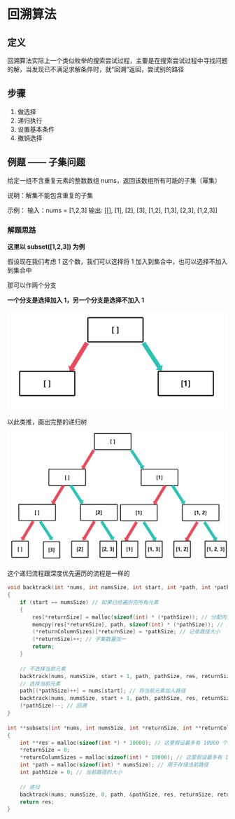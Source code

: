 # 回溯算法

## 定义

回溯算法实际上一个类似枚举的搜索尝试过程，主要是在搜索尝试过程中寻找问题的解，当发现已不满足求解条件时，就“回溯”返回，尝试别的路径

## 步骤

1. 做选择
2. 递归执行
3. 设置基本条件
4. 撤销选择

## 例题 —— 子集问题

给定一组不含重复元素的整数数组 nums，返回该数组所有可能的子集（幂集）

说明：解集不能包含重复的子集

示例：
输入：nums = [1,2,3]
输出:
[[], [1], [2], [3], [1,2], [1,3], [2,3], [1,2,3]]

### 解题思路

**这里以 subset([1,2,3]) 为例**

假设现在我们考虑 1 这个数，我们可以选择将 1 加入到集合中，也可以选择不加入到集合中

那可以作两个分支

**一个分支是选择加入 1，另一个分支是选择不加入 1**

![step1](imgs/step1.png)

以此类推，画出完整的递归树

![step2](imgs/step2.png)

这个递归流程跟深度优先遍历的流程是一样的

```c
void backtrack(int *nums, int numsSize, int start, int *path, int *pathSize, int **res, int *returnSize, int **returnColumnSizes)
{
    if (start == numsSize) // 如果已经遍历完所有元素
    {
        res[*returnSize] = malloc(sizeof(int) * (*pathSize)); // 分配内存
        memcpy(res[*returnSize], path, sizeof(int) * (*pathSize)); // 复制路径
        (*returnColumnSizes)[*returnSize] = *pathSize; // 记录路径大小
        (*returnSize)++; // 子集数量加一
        return;
    }

    // 不选择当前元素
    backtrack(nums, numsSize, start + 1, path, pathSize, res, returnSize, returnColumnSizes);
    // 选择当前元素
    path[(*pathSize)++] = nums[start]; // 将当前元素加入路径
    backtrack(nums, numsSize, start + 1, path, pathSize, res, returnSize, returnColumnSizes);
    (*pathSize)--; // 回溯
}

int **subsets(int *nums, int numsSize, int *returnSize, int **returnColumnSizes)
{
    int **res = malloc(sizeof(int *) * 10000); // 这里假设最多有 10000 个子集
    *returnSize = 0;
    *returnColumnSizes = malloc(sizeof(int) * 10000); // 这里假设最多有 10000 个子集
    int *path = malloc(sizeof(int) * numsSize); // 用于存储当前路径
    int pathSize = 0; // 当前路径的大小
    
    // 递归
    backtrack(nums, numsSize, 0, path, &pathSize, res, returnSize, returnColumnSizes);
    return res;
}
```